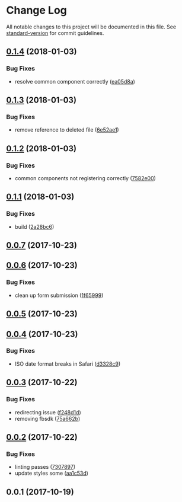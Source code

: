 # Change Log

All notable changes to this project will be documented in this file. See [standard-version](https://github.com/conventional-changelog/standard-version) for commit guidelines.

<a name="0.1.4"></a>
## [0.1.4](https://github.com/robdesisto/cub-pack-site/compare/v0.1.3...v0.1.4) (2018-01-03)


### Bug Fixes

* resolve common component correctly ([ea05d8a](https://github.com/robdesisto/cub-pack-site/commit/ea05d8a))



<a name="0.1.3"></a>
## [0.1.3](https://github.com/robdesisto/cub-pack-site/compare/v0.1.2...v0.1.3) (2018-01-03)


### Bug Fixes

* remove reference to deleted file ([6e52ae1](https://github.com/robdesisto/cub-pack-site/commit/6e52ae1))



<a name="0.1.2"></a>
## [0.1.2](https://github.com/robdesisto/cub-pack-site/compare/v0.1.1...v0.1.2) (2018-01-03)


### Bug Fixes

* common components not registering correctly ([7582e00](https://github.com/robdesisto/cub-pack-site/commit/7582e00))



<a name="0.1.1"></a>
## [0.1.1](https://github.com/robdesisto/cub-pack-site/compare/v1.0.0-0...v0.1.1) (2018-01-03)


### Bug Fixes

* build ([2a28bc6](https://github.com/robdesisto/cub-pack-site/commit/2a28bc6))



<a name="0.0.7"></a>
## [0.0.7](https://github.com/robdesisto/cub-pack-site/compare/v0.0.6...v0.0.7) (2017-10-23)



<a name="0.0.6"></a>
## [0.0.6](https://github.com/robdesisto/cub-pack-site/compare/v0.0.5...v0.0.6) (2017-10-23)


### Bug Fixes

* clean up form submission ([1f65999](https://github.com/robdesisto/cub-pack-site/commit/1f65999))



<a name="0.0.5"></a>
## [0.0.5](https://github.com/robdesisto/cub-pack-site/compare/v0.0.4...v0.0.5) (2017-10-23)



<a name="0.0.4"></a>
## [0.0.4](https://github.com/robdesisto/cub-pack-site/compare/v0.0.3...v0.0.4) (2017-10-23)


### Bug Fixes

* ISO date format breaks in Safari ([d3328c9](https://github.com/robdesisto/cub-pack-site/commit/d3328c9))



<a name="0.0.3"></a>
## [0.0.3](https://github.com/robdesisto/cub-pack-site/compare/v0.0.2...v0.0.3) (2017-10-22)


### Bug Fixes

* redirecting issue ([f248d1d](https://github.com/robdesisto/cub-pack-site/commit/f248d1d))
* removing fbsdk ([75a662b](https://github.com/robdesisto/cub-pack-site/commit/75a662b))



<a name="0.0.2"></a>
## [0.0.2](https://github.com/robdesisto/cub-pack-site/compare/v0.0.1...v0.0.2) (2017-10-22)


### Bug Fixes

* linting passes ([7307897](https://github.com/robdesisto/cub-pack-site/commit/7307897))
* update styles some ([aa1c53d](https://github.com/robdesisto/cub-pack-site/commit/aa1c53d))



<a name="0.0.1"></a>
## 0.0.1 (2017-10-19)

